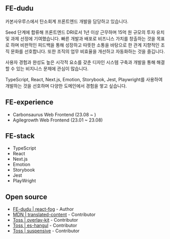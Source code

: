 ## FE-dudu
카본사우루스에서 탄소회계 프론트엔드 개발을 담당하고 있습니다.

Seed 단계에 합류해 프론트엔드 DRI로서 1년 이상 근무하며 15억 원 규모의 투자 유치 및 과제 선정에 기여했습니다. 빠른 개발과 배포로 비즈니스 가치를 창출하는 것을 목표로 하며 비판적인 피드백을 통해 성장하고 따뜻한 소통을 바탕으로 한 관계 지향적인 조직 문화를 선호합니다. 또한 조직의 업무 비효율을 개선하고 자동화하는 것을 즐깁니다.

사용자 경험과 완성도 높은 시각적 요소를 갖춘 디자인 시스템 구축과 개발을 통해 해결할 수 있는 비지니스 문제에 관심이 많습니다.

TypeScript, React, Next.js, Emotion, Storybook, Jest, Playwright를 사용하여 개발하는 것을 선호하며 다양한 도메인에서 경험을 쌓고 싶습니다.


## FE-experience
- Carbonsaurus Web Frontend (23.08 ~ )
- Agilegrowth Web Frontend (23.01 ~ 23.08)

  
## FE-stack
- TypeScript
- React
- Next.js
- Emotion
- Storybook
- Jest
- PlayWright

## Open source
- [FE-dudu | react-fog](https://www.npmjs.com/package/react-fog) - Author
- [MDN | translated-content](https://github.com/mdn/translated-content/pulls?q=is%3Apr+is%3Aclosed+author%3Afe-dudu) - Contributor
- [Toss | overlay-kit](https://github.com/toss/overlay-kit/pulls?q=is%3Apr+author%3Afe-dudu) - Contributor
- [Toss | es-hangul](https://github.com/toss/es-hangul/pulls?q=is%3Apr+author%3Afe-dudu) - Contributor
- [Toss | suspensive](https://github.com/toss/suspensive/pulls?q=is%3Apr+author%3Afe-dudu) - Contributor


